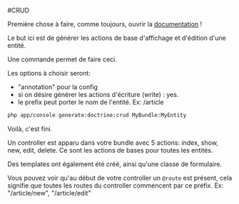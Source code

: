 #CRUD

Première chose à faire, comme toujours, ouvrir la [documentation](http://symfony.com/doc/current/bundles/SensioGeneratorBundle/commands/generate_doctrine_crud.html) !

Le but ici est de générer les actions de base d'affichage et d'édition d'une entité.

Une commande permet de faire ceci. 

Les options à choisir seront:
 - "annotation" pour la config
 - si on désire générer les actions d'écriture (write) : yes.
 - le prefix peut porter le nom de l'entité. Ex: /article

```bash
php app/console generate:doctrine:crud MyBundle:MyEntity
```

Voilà, c'est fini.

Un controller est apparu dans votre bundle avec 5 actions: index, show, new, edit, delete.
Ce sont les actions de bases pour toutes les entités. 

Des templates ont également été créé, ainsi qu'une classe de formulaire.

Vous pouvez voir qu'au début de votre controller un `@route` est présent, cela signifie que toutes les routes du controller commencent par ce préfix.
Ex: "/article/new", "/article/edit"